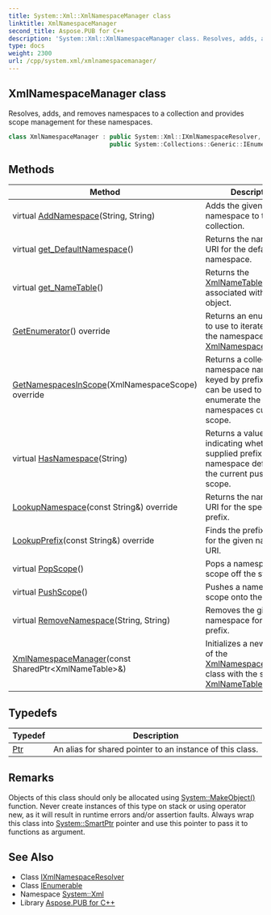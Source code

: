 ```yaml
---
title: System::Xml::XmlNamespaceManager class
linktitle: XmlNamespaceManager
second_title: Aspose.PUB for C++
description: 'System::Xml::XmlNamespaceManager class. Resolves, adds, and removes namespaces to a collection and provides scope management for these namespaces in C++.'
type: docs
weight: 2300
url: /cpp/system.xml/xmlnamespacemanager/
---
```

## XmlNamespaceManager class


Resolves, adds, and removes namespaces to a collection and provides scope management for these namespaces.

```cpp
class XmlNamespaceManager : public System::Xml::IXmlNamespaceResolver,
                            public System::Collections::Generic::IEnumerable<String>
```

## Methods

| Method | Description |
| --- | --- |
| virtual [AddNamespace](./addnamespace/)(String, String) | Adds the given namespace to the collection. |
| virtual [get_DefaultNamespace](./get_defaultnamespace/)() | Returns the namespace URI for the default namespace. |
| virtual [get_NameTable](./get_nametable/)() | Returns the [XmlNameTable](../xmlnametable/) associated with this object. |
| [GetEnumerator](./getenumerator/)() override | Returns an enumerator to use to iterate through the namespaces in the [XmlNamespaceManager](./). |
| [GetNamespacesInScope](./getnamespacesinscope/)(XmlNamespaceScope) override | Returns a collection of namespace names keyed by prefix which can be used to enumerate the namespaces currently in scope. |
| virtual [HasNamespace](./hasnamespace/)(String) | Returns a value indicating whether the supplied prefix has a namespace defined for the current pushed scope. |
| [LookupNamespace](./lookupnamespace/)(const String\&) override | Returns the namespace URI for the specified prefix. |
| [LookupPrefix](./lookupprefix/)(const String\&) override | Finds the prefix declared for the given namespace URI. |
| virtual [PopScope](./popscope/)() | Pops a namespace scope off the stack. |
| virtual [PushScope](./pushscope/)() | Pushes a namespace scope onto the stack. |
| virtual [RemoveNamespace](./removenamespace/)(String, String) | Removes the given namespace for the given prefix. |
| [XmlNamespaceManager](./xmlnamespacemanager/)(const SharedPtr\<XmlNameTable\>\&) | Initializes a new instance of the [XmlNamespaceManager](./) class with the specified [XmlNameTable](../xmlnametable/). |
## Typedefs

| Typedef | Description |
| --- | --- |
| [Ptr](./ptr/) | An alias for shared pointer to an instance of this class. |
## Remarks



Objects of this class should only be allocated using [System::MakeObject()](../../system/makeobject/) function. Never create instances of this type on stack or using operator new, as it will result in runtime errors and/or assertion faults. Always wrap this class into [System::SmartPtr](../../system/smartptr/) pointer and use this pointer to pass it to functions as argument. 

## See Also

* Class [IXmlNamespaceResolver](../ixmlnamespaceresolver/)
* Class [IEnumerable](../../system.collections.generic/ienumerable/)
* Namespace [System::Xml](../)
* Library [Aspose.PUB for C++](../../)
